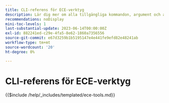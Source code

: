 ```yaml
---
title: CLI-referens för ECE-verktyg
description: Lär dig mer om alla tillgängliga kommandon, argument och alternativ för kommandoradsverktyget Adobe Commerce ECE-Tools.
recommendations: noDisplay
mini-toc-levels: 1
last-substantial-update: 2023-06-14T00:00:00Z
exl-id: 882241ed-c29e-4fa5-8e62-1860a7356556
source-git-commit: e67d3259b1b5195147e4e441fe9efd82e48241ab
workflow-type: tm+mt
source-wordcount: '20'
ht-degree: 0%

---
```


# CLI-referens för ECE-verktyg

{{$include /help/_includes/templated/ece-tools.md}}
